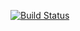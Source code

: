 [![Build Status](https://travis-ci.org/dionnysantiago/Pint.svg?branch=master)](https://travis-ci.org/dionnysantiago/Pint)

